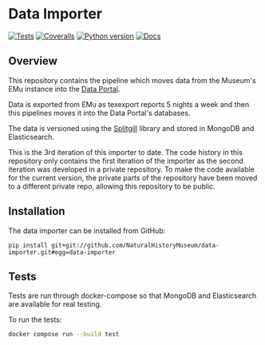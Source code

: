 <!--header-start-->

# Data Importer

[![Tests](https://img.shields.io/github/actions/workflow/status/NaturalHistoryMuseum/data-importer/tests.yml?branch=main&style=flat-square)](https://github.com/NaturalHistoryMuseum/data-importer/actions/workflows/tests.yml)
[![Coveralls](https://img.shields.io/coveralls/github/NaturalHistoryMuseum/data-importer/main?style=flat-square)](https://coveralls.io/github/NaturalHistoryMuseum/data-importer)
[![Python version](https://img.shields.io/badge/python-3.8%20%7C%203.9%20%7C%203.10%20%7C%203.11-blue?style=flat-square)](https://www.python.org/downloads)
[![Docs](https://img.shields.io/readthedocs/data-importer?style=flat-square)](https://data-importer.readthedocs.io)

<!--header-end-->

## Overview

<!--overview-start-->
This repository contains the pipeline which moves data from the Museum's EMu instance into the [Data Portal](https://data.nhm.ac.uk).

Data is exported from EMu as texexport reports 5 nights a week and then this pipelines moves it into the Data Portal's databases.

The data is versioned using the [Splitgill](https://pypi.org/project/splitgill/) library and stored in MongoDB and Elasticsearch.

This is the 3rd iteration of this importer to date.
The code history in this repository only contains the first iteration of the importer as the second iteration was developed in a private repository.
To make the code available for the current version, the private parts of the repository have been moved to a different private repo, allowing this repository to be public.

<!--overview-end-->

## Installation

<!--installation-start-->
The data importer can be installed from GitHub:

```shell
pip install git+git://github.com/NaturalHistoryMuseum/data-importer.git#egg=data-importer
```

<!--installation-end-->

## Tests

<!--tests-start-->
Tests are run through docker-compose so that MongoDB and Elasticsearch are available for real testing.

To run the tests:

```bash
docker compose run --build test
```

<!--tests-end-->
